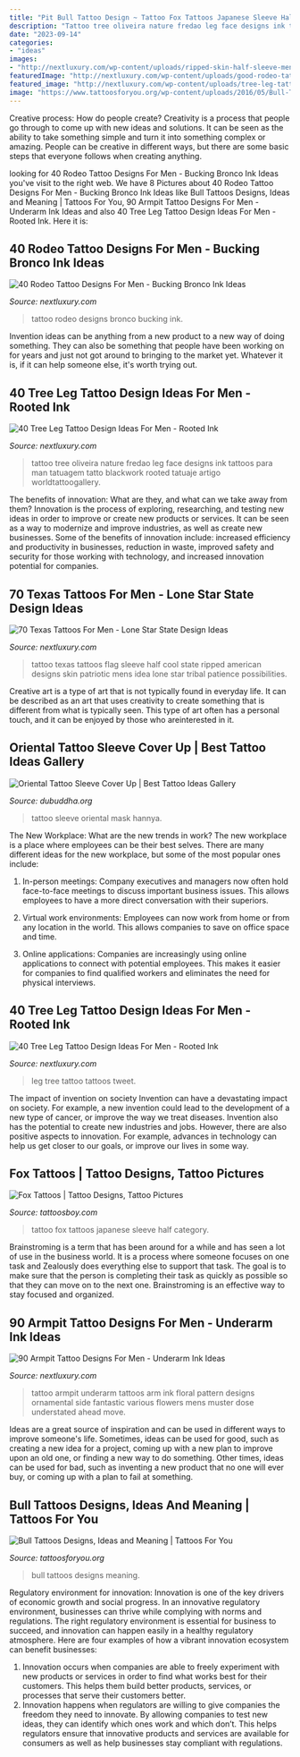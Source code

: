 ```yaml
---
title: "Pit Bull Tattoo Design ~ Tattoo Fox Tattoos Japanese Sleeve Half Category"
description: "Tattoo tree oliveira nature fredao leg face designs ink tattoos para man tatuagem tatto blackwork rooted tatuaje artigo worldtattoogallery"
date: "2023-09-14"
categories:
- "ideas"
images:
- "http://nextluxury.com/wp-content/uploads/ripped-skin-half-sleeve-mens-texas-flag-tattoo-ideas.jpg"
featuredImage: "http://nextluxury.com/wp-content/uploads/good-rodeo-tattoo-designs-for-men.jpg"
featured_image: "http://nextluxury.com/wp-content/uploads/tree-leg-tattoos-for-gentlemen.jpg"
image: "https://www.tattoosforyou.org/wp-content/uploads/2016/05/Bull-Tattoos.jpg"
---
```



Creative process: How do people create?
Creativity is a process that people go through to come up with new ideas and solutions. It can be seen as the ability to take something simple and turn it into something complex or amazing. People can be creative in different ways, but there are some basic steps that everyone follows when creating anything.

	

		
looking for 40 Rodeo Tattoo Designs For Men - Bucking Bronco Ink Ideas you've visit to the right web. We have 8 Pictures about 40 Rodeo Tattoo Designs For Men - Bucking Bronco Ink Ideas like Bull Tattoos Designs, Ideas and Meaning | Tattoos For You, 90 Armpit Tattoo Designs For Men - Underarm Ink Ideas and also 40 Tree Leg Tattoo Design Ideas For Men - Rooted Ink. Here it is:
		
    
## 40 Rodeo Tattoo Designs For Men - Bucking Bronco Ink Ideas

<img loading=lazy src="http://nextluxury.com/wp-content/uploads/good-rodeo-tattoo-designs-for-men.jpg" onerror="this.onerror=null;this.src='https://tse3.mm.bing.net/th?id=OIP.4WlpZTTRnEid7-lDD2_vlwHaHa&amp;pid=15.1';" alt="40 Rodeo Tattoo Designs For Men - Bucking Bronco Ink Ideas">

_Source: nextluxury.com_

>tattoo rodeo designs bronco bucking ink. 

	

Invention ideas can be anything from a new product to a new way of doing something. They can also be something that people have been working on for years and just not got around to bringing to the market yet. Whatever it is, if it can help someone else, it's worth trying out.

    
## 40 Tree Leg Tattoo Design Ideas For Men - Rooted Ink

<img loading=lazy src="http://nextluxury.com/wp-content/uploads/guy-with-tree-leg-tattoo.jpg" onerror="this.onerror=null;this.src='https://tse1.mm.bing.net/th?id=OIP.yC3zQWYRz_n_QSfgs96HiAHaHS&amp;pid=15.1';" alt="40 Tree Leg Tattoo Design Ideas For Men - Rooted Ink">

_Source: nextluxury.com_

>tattoo tree oliveira nature fredao leg face designs ink tattoos para man tatuagem tatto blackwork rooted tatuaje artigo worldtattoogallery. 

	

The benefits of innovation: What are they, and what can we take away from them?
Innovation is the process of exploring, researching, and testing new ideas in order to improve or create new products or services. It can be seen as a way to modernize and improve industries, as well as create new businesses. Some of the benefits of innovation include: increased efficiency and productivity in businesses, reduction in waste, improved safety and security for those working with technology, and increased innovation potential for companies.

    
## 70 Texas Tattoos For Men - Lone Star State Design Ideas

<img loading=lazy src="http://nextluxury.com/wp-content/uploads/ripped-skin-half-sleeve-mens-texas-flag-tattoo-ideas.jpg" onerror="this.onerror=null;this.src='https://tse3.mm.bing.net/th?id=OIP.p-jKJLWqzfl6l4zR5bbnZwHaJ8&amp;pid=15.1';" alt="70 Texas Tattoos For Men - Lone Star State Design Ideas">

_Source: nextluxury.com_

>tattoo texas tattoos flag sleeve half cool state ripped american designs skin patriotic mens idea lone star tribal patience possibilities. 

	

Creative art is a type of art that is not typically found in everyday life. It can be described as an art that uses creativity to create something that is different from what is typically seen. This type of art often has a personal touch, and it can be enjoyed by those who areinterested in it.

    
## Oriental Tattoo Sleeve Cover Up | Best Tattoo Ideas Gallery

<img loading=lazy src="http://www.dubuddha.org/wp-content/uploads/2016/06/Oriental-Tattoo-Sleeve-Cover-Up-by-Jaime-Deleon-Tud-728x728.jpg" onerror="this.onerror=null;this.src='https://tse2.mm.bing.net/th?id=OIP.HQ7Oi1wTx0EkhsatbVkV-AHaHa&amp;pid=15.1';" alt="Oriental Tattoo Sleeve Cover Up | Best Tattoo Ideas Gallery">

_Source: dubuddha.org_

>tattoo sleeve oriental mask hannya. 

	

The New Workplace: What are the new trends in work?
The new workplace is a place where employees can be their best selves. There are many different ideas for the new workplace, but some of the most popular ones include:
1. In-person meetings: Company executives and managers now often hold face-to-face meetings to discuss important business issues. This allows employees to have a more direct conversation with their superiors.

2. Virtual work environments: Employees can now work from home or from any location in the world. This allows companies to save on office space and time.

3. Online applications: Companies are increasingly using online applications to connect with potential employees. This makes it easier for companies to find qualified workers and eliminates the need for physical interviews.

    
## 40 Tree Leg Tattoo Design Ideas For Men - Rooted Ink

<img loading=lazy src="http://nextluxury.com/wp-content/uploads/tree-leg-tattoos-for-gentlemen.jpg" onerror="this.onerror=null;this.src='https://tse4.mm.bing.net/th?id=OIP.LIBcyFH9D2cjs4fQQo7L9AHaHa&amp;pid=15.1';" alt="40 Tree Leg Tattoo Design Ideas For Men - Rooted Ink">

_Source: nextluxury.com_

>leg tree tattoo tattoos tweet. 

	

The impact of invention on society
Invention can have a devastating impact on society. For example, a new invention could lead to the development of a new type of cancer, or improve the way we treat diseases. Invention also has the potential to create new industries and jobs. However, there are also positive aspects to innovation. For example, advances in technology can help us get closer to our goals, or improve our lives in some way.

    
## Fox Tattoos | Tattoo Designs, Tattoo Pictures

<img loading=lazy src="http://www.tattoosboy.com/wp-content/uploads/2016/02/Japanese-Fox-Tattoo-On-Half-Sleeve-TB168.jpg" onerror="this.onerror=null;this.src='https://tse3.mm.bing.net/th?id=OIP.aKrN3MvaAuMIxzKkXfgxngHaJ4&amp;pid=15.1';" alt="Fox Tattoos | Tattoo Designs, Tattoo Pictures">

_Source: tattoosboy.com_

>tattoo fox tattoos japanese sleeve half category. 

	

Brainstroming is a term that has been around for a while and has seen a lot of use in the business world. It is a process where someone focuses on one task and Zealously does everything else to support that task. The goal is to make sure that the person is completing their task as quickly as possible so that they can move on to the next one. Brainstroming is an effective way to stay focused and organized.

    
## 90 Armpit Tattoo Designs For Men - Underarm Ink Ideas

<img loading=lazy src="http://nextluxury.com/wp-content/uploads/floral-wallpaper-pattern-on-armpit-tattoo-for-men.jpg" onerror="this.onerror=null;this.src='https://tse1.mm.bing.net/th?id=OIP.9pbbQygju4pp_RF4rBXdIAHaHa&amp;pid=15.1';" alt="90 Armpit Tattoo Designs For Men - Underarm Ink Ideas">

_Source: nextluxury.com_

>tattoo armpit underarm tattoos arm ink floral pattern designs ornamental side fantastic various flowers mens muster dose understated ahead move. 

	

Ideas are a great source of inspiration and can be used in different ways to improve someone's life. Sometimes, ideas can be used for good, such as creating a new idea for a project, coming up with a new plan to improve upon an old one, or finding a new way to do something. Other times, ideas can be used for bad, such as inventing a new product that no one will ever buy, or coming up with a plan to fail at something.

    
## Bull Tattoos Designs, Ideas And Meaning | Tattoos For You

<img loading=lazy src="https://www.tattoosforyou.org/wp-content/uploads/2016/05/Bull-Tattoos.jpg" onerror="this.onerror=null;this.src='https://tse2.mm.bing.net/th?id=OIP.oAa-iqDO4b02f9I98A6vlwHaK0&amp;pid=15.1';" alt="Bull Tattoos Designs, Ideas and Meaning | Tattoos For You">

_Source: tattoosforyou.org_

>bull tattoos designs meaning. 

	

Regulatory environment for innovation:
Innovation is one of the key drivers of economic growth and social progress. In an innovative regulatory environment, businesses can thrive while complying with norms and regulations. The right regulatory environment is essential for business to succeed, and innovation can happen easily in a healthy regulatory atmosphere. Here are four examples of how a vibrant innovation ecosystem can benefit businesses: 
1) Innovation occurs when companies are able to freely experiment with new products or services in order to find what works best for their customers. This helps them build better products, services, or processes that serve their customers better.
2) Innovation happens when regulators are willing to give companies the freedom they need to innovate. By allowing companies to test new ideas, they can identify which ones work and which don’t. This helps regulators ensure that innovative products and services are available for consumers as well as help businesses stay compliant with regulations.

